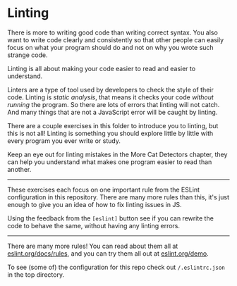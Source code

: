 # Linting

There is more to writing good code than writing correct syntax. You also want to write code clearly and consistently so that other people can easily focus on what your program should do and not on why you wrote such strange code.

Linting is all about making your code easier to read and easier to understand.

Linters are a type of tool used by developers to check the style of their code. Linting is _static analysis_, that means it checks your code _without running_ the program. So there are lots of errors that linting will not catch. And many things that are not a JavaScript error will be caught by linting.

There are a couple exercises in this folder to introduce you to linting, but this is not all! Linting is something you should explore little by little with every program you ever write or study.

Keep an eye out for linting mistakes in the More Cat Detectors chapter, they can help you understand what makes one program easier to read than another.

---

These exercises each focus on one important rule from the ESLint configuration in this repository. There are many more rules than this, it's just enough to give you an idea of how to fix linting issues in JS.

Using the feedback from the `[eslint]` button see if you can rewrite the code to behave the same, without having any linting errors.

---

There are many more rules! You can read about them all at [eslint.org/docs/rules](https://eslint.org/docs/rules), and you can try them all out at [eslint.org/demo](https://eslint.org/demo).

To see (some of) the configuration for this repo check out `/.eslintrc.json` in the top directory.
